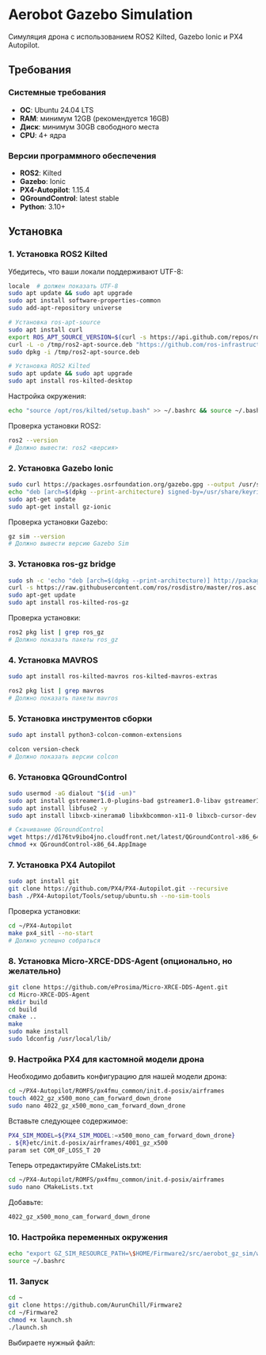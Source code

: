 # Aerobot Gazebo Simulation

Симуляция дрона с использованием ROS2 Kilted, Gazebo Ionic и PX4 Autopilot.

## Требования

### Системные требования
- **ОС**: Ubuntu 24.04 LTS
- **RAM**: минимум 12GB (рекомендуется 16GB)
- **Диск**: минимум 30GB свободного места
- **CPU**: 4+ ядра

### Версии программного обеспечения
- **ROS2**: Kilted
- **Gazebo**: Ionic
- **PX4-Autopilot**: 1.15.4
- **QGroundControl**: latest stable
- **Python**: 3.10+

## Установка

### 1. Установка ROS2 Kilted

Убедитесь, что ваши локали поддерживают UTF-8:
```bash
locale  # должен показать UTF-8
sudo apt update && sudo apt upgrade
sudo apt install software-properties-common
sudo add-apt-repository universe

# Установка ros-apt-source
sudo apt install curl
export ROS_APT_SOURCE_VERSION=$(curl -s https://api.github.com/repos/ros-infrastructure/ros-apt-source/releases/latest | grep -F "tag_name" | awk -F\" '{print $4}')
curl -L -o /tmp/ros2-apt-source.deb "https://github.com/ros-infrastructure/ros-apt-source/releases/download/${ROS_APT_SOURCE_VERSION}/ros2-apt-source_${ROS_APT_SOURCE_VERSION}.$(. /etc/os-release && echo $VERSION_CODENAME)_all.deb"
sudo dpkg -i /tmp/ros2-apt-source.deb

# Установка ROS2 Kilted
sudo apt update && sudo apt upgrade
sudo apt install ros-kilted-desktop
```

Настройка окружения:
```bash
echo "source /opt/ros/kilted/setup.bash" >> ~/.bashrc && source ~/.bashrc
```

Проверка установки ROS2:
```bash
ros2 --version
# Должно вывести: ros2 <версия>
```

### 2. Установка Gazebo Ionic

```bash
sudo curl https://packages.osrfoundation.org/gazebo.gpg --output /usr/share/keyrings/pkgs-osrf-archive-keyring.gpg
echo "deb [arch=$(dpkg --print-architecture) signed-by=/usr/share/keyrings/pkgs-osrf-archive-keyring.gpg] http://packages.osrfoundation.org/gazebo/ubuntu-stable $(lsb_release -cs) main" | sudo tee /etc/apt/sources.list.d/gazebo-stable.list > /dev/null
sudo apt-get update
sudo apt-get install gz-ionic
```

Проверка установки Gazebo:
```bash
gz sim --version
# Должно вывести версию Gazebo Sim
```

### 3. Установка ros-gz bridge

```bash
sudo sh -c 'echo "deb [arch=$(dpkg --print-architecture)] http://packages.ros.org/ros2/ubuntu $(lsb_release -cs) main" > /etc/apt/sources.list.d/ros2-latest.list'
curl -s https://raw.githubusercontent.com/ros/rosdistro/master/ros.asc | sudo apt-key add -
sudo apt-get update
sudo apt install ros-kilted-ros-gz
```

Проверка установки:

```bash
ros2 pkg list | grep ros_gz
# Должно показать пакеты ros_gz
```

### 4. Установка MAVROS

```bash
sudo apt install ros-kilted-mavros ros-kilted-mavros-extras
```

```bash
ros2 pkg list | grep mavros
# Должно показать пакеты mavros
```

### 5. Установка инструментов сборки
```bash
sudo apt install python3-colcon-common-extensions
```

```bash
colcon version-check
# Должно показать версии colcon
```

### 6. Установка QGroundControl
```bash
sudo usermod -aG dialout "$(id -un)"
sudo apt install gstreamer1.0-plugins-bad gstreamer1.0-libav gstreamer1.0-gl -y
sudo apt install libfuse2 -y
sudo apt install libxcb-xinerama0 libxkbcommon-x11-0 libxcb-cursor-dev -y

# Скачивание QGroundControl
wget https://d176tv9ibo4jno.cloudfront.net/latest/QGroundControl-x86_64.AppImage
chmod +x QGroundControl-x86_64.AppImage
```

### 7. Установка PX4 Autopilot
```bash
sudo apt install git
git clone https://github.com/PX4/PX4-Autopilot.git --recursive
bash ./PX4-Autopilot/Tools/setup/ubuntu.sh --no-sim-tools
```

Проверка установки:

```bash
cd ~/PX4-Autopilot
make px4_sitl --no-start
# Должно успешно собраться
```

### 8. Установка Micro-XRCE-DDS-Agent (опционально, но желательно)
```bash
git clone https://github.com/eProsima/Micro-XRCE-DDS-Agent.git
cd Micro-XRCE-DDS-Agent
mkdir build
cd build
cmake ..
make
sudo make install
sudo ldconfig /usr/local/lib/
```

### 9. Настройка PX4 для кастомной модели дрона

Необходимо добавить конфигурацию для нашей модели дрона:

```bash
cd ~/PX4-Autopilot/ROMFS/px4fmu_common/init.d-posix/airframes
touch 4022_gz_x500_mono_cam_forward_down_drone
sudo nano 4022_gz_x500_mono_cam_forward_down_drone
```

Вставьте следующее содержимое:
```bash
PX4_SIM_MODEL=${PX4_SIM_MODEL:=x500_mono_cam_forward_down_drone}
. ${R}etc/init.d-posix/airframes/4001_gz_x500
param set COM_OF_LOSS_T 20
```

Теперь отредактируйте CMakeLists.txt:
```bash
cd ~/PX4-Autopilot/ROMFS/px4fmu_common/init.d-posix/airframes
sudo nano CMakeLists.txt
```

Добавьте:
```bash
4022_gz_x500_mono_cam_forward_down_drone
```

### 10. Настройка переменных окружения
```bash
echo "export GZ_SIM_RESOURCE_PATH=\$HOME/Firmware2/src/aerobot_gz_sim/worlds:\$HOME/Firmware2/src/aerobot_gz_sim/models:\${GZ_SIM_RESOURCE_PATH}" >> ~/.bashrc
source ~/.bashrc
```

### 11. Запуск
```bash
cd ~
git clone https://github.com/AurunChill/Firmware2
cd ~/Firmware2
chmod +x launch.sh
./launch.sh
```

Выбираете нужный файл: